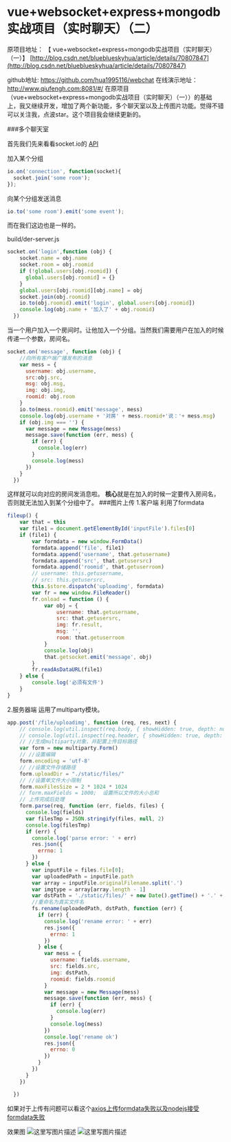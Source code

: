 # vue+websocket+express+mongodb实战项目（实时聊天）（二）

原项目地址：
【 vue+websocket+express+mongodb实战项目（实时聊天）（一）】
[http://blog.csdn.net/blueblueskyhua/article/details/70807847](http://blog.csdn.net/blueblueskyhua/article/details/70807847)

github地址: https://github.com/hua1995116/webchat
在线演示地址：http://www.qiufengh.com:8081/#/
在原项目（vue+websocket+express+mongodb实战项目（实时聊天）（一））的基础上，我又继续开发，增加了两个新功能，多个聊天室以及上传图片功能。觉得不错可以关注我，点波star。这个项目我会继续更新的。


###多个聊天室

首先我们先来看看socket.io的 [API](https://socket.io/docs/rooms-and-namespaces/)

加入某个分组
```javascript
io.on('connection', function(socket){
  socket.join('some room');
});
```
向某个分组发送消息
```javascript
io.to('some room').emit('some event');
```
而在我们这边也是一样的。

build/der-server.js
```javascript
socket.on('login',function (obj) {
    socket.name = obj.name
    socket.room = obj.roomid
    if (!global.users[obj.roomid]) {
      global.users[obj.roomid] = {}
    }
    global.users[obj.roomid][obj.name] = obj
    socket.join(obj.roomid)
    io.to(obj.roomid).emit('login', global.users[obj.roomid])
    console.log(obj.name + '加入了' + obj.roomid)
  })
```
当一个用户加入一个房间时。让他加入一个分组。当然我们需要用户在加入的时候传递一个参数，房间名。

```javascript
socket.on('message', function (obj) {
    //向所有客户端广播发布的消息
    var mess = {
      username: obj.username,
      src:obj.src,
      msg: obj.msg,
      img: obj.img,
      roomid: obj.room
    }
    io.to(mess.roomid).emit('message', mess)
    console.log(obj.username + '对房' + mess.roomid+'说：'+ mess.msg)
    if (obj.img === '') {
      var message = new Message(mess)
      message.save(function (err, mess) {
        if (err) {
          console.log(err)
        }
        console.log(mess)
      })
    }
  })
```
这样就可以向对应的房间发消息啦。
**核心**就是在加入的时候一定要传入房间名，否则就无法加入到某个分组中了。
###图片上传
1.客户端
利用了formdata 
```javascript
fileup() {
    var that = this
    var file1 = document.getElementById('inputFile').files[0]
    if (file1) {
        var formdata = new window.FormData()
        formdata.append('file', file1)
        formdata.append('username', that.getusername)
        formdata.append('src', that.getusersrc)
        formdata.append('roomid', that.getuserroom)
        // username: this.getusername,
        // src: this.getusersrc,
        this.$store.dispatch('uploadimg', formdata)
        var fr = new window.FileReader()
        fr.onload = function () {
            var obj = {
                username: that.getusername,
                src: that.getusersrc,
                img: fr.result,
                msg: '',
                room: that.getuserroom
            }
            console.log(obj)
            that.getsocket.emit('message', obj)
        }
        fr.readAsDataURL(file1)
    } else {
        console.log('必须有文件')
    }
}
```
2.服务器端
运用了multiparty模块。
```javascript
app.post('/file/uploadimg', function (req, res, next) {
    // console.log(util.inspect(req.body, { showHidden: true, depth: null }))
    // console.log(util.inspect(req.header, { showHidden: true, depth: null }))
    // //生成multiparty对象，并配置上传目标路径
    var form = new multiparty.Form()
    // //设置编辑
    form.encoding = 'utf-8'
    // //设置文件存储路径
    form.uploadDir = "./static/files/"
    // //设置单文件大小限制
    form.maxFilesSize = 2 * 1024 * 1024
    // form.maxFields = 1000;  设置所以文件的大小总和
    // 上传完成后处理
    form.parse(req, function (err, fields, files) {
      console.log(fields)
      var filesTmp = JSON.stringify(files, null, 2)
      console.log(filesTmp)
      if (err) {
        console.log('parse error: ' + err)
        res.json({
          errno: 1
        })
      } else {
        var inputFile = files.file[0];
        var uploadedPath = inputFile.path
        var array = inputFile.originalFilename.split('.')
        var imgtype = array[array.length - 1]
        var dstPath = './static/files/' + new Date().getTime() + '.' + imgtype
        //重命名为真实文件名
        fs.rename(uploadedPath, dstPath, function (err) {
          if (err) {
            console.log('rename error: ' + err)
            res.json({
              errno: 1
            })
          } else {
            var mess = {
              username: fields.username,
              src: fields.src,
              img: dstPath,
              roomid: fields.roomid
            }
            var message = new Message(mess)
            message.save(function (err, mess) {
              if (err) {
                console.log(err)
              }
              console.log(mess)
            })
            console.log('rename ok')
            res.json({
              errno: 0
            })
          }
        })
      }
    })

  })
```

如果对于上传有问题可以看这个[axios上传formdata失败以及nodejs接受formdata失败](http://blog.csdn.net/blueblueskyhua/article/details/73178204)

效果图
![这里写图片描述](https://s3.qiufengh.com/blog/1579506284730.png)
![这里写图片描述](https://s3.qiufengh.com/blog/1579506284731.png)